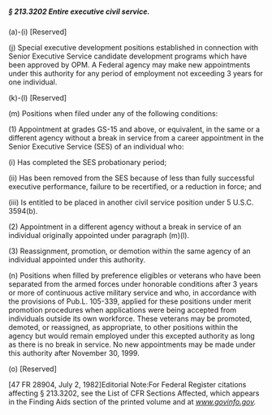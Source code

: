 ##### § 213.3202 Entire executive civil service. #####

(a)-(i) [Reserved]

(j) Special executive development positions established in connection with Senior Executive Service candidate development programs which have been approved by OPM. A Federal agency may make new appointments under this authority for any period of employment not exceeding 3 years for one individual.

(k)-(l) [Reserved]

(m) Positions when filed under any of the following conditions:

(1) Appointment at grades GS-15 and above, or equivalent, in the same or a different agency without a break in service from a career appointment in the Senior Executive Service (SES) of an individual who:

(i) Has completed the SES probationary period;

(ii) Has been removed from the SES because of less than fully successful executive performance, failure to be recertified, or a reduction in force; and

(iii) Is entitled to be placed in another civil service position under 5 U.S.C. 3594(b).

(2) Appointment in a different agency without a break in service of an individual originally appointed under paragraph (m)(l).

(3) Reassignment, promotion, or demotion within the same agency of an individual appointed under this authority.

(n) Positions when filled by preference eligibles or veterans who have been separated from the armed forces under honorable conditions after 3 years or more of continuous active military service and who, in accordance with the provisions of Pub.L. 105-339, applied for these positions under merit promotion procedures when applications were being accepted from individuals outside its own workforce. These veterans may be promoted, demoted, or reassigned, as appropriate, to other positions within the agency but would remain employed under this excepted authority as long as there is no break in service. No new appointments may be made under this authority after November 30, 1999.

(o) [Reserved]

[47 FR 28904, July 2, 1982]Editorial Note:For Federal Register citations affecting § 213.3202, see the List of CFR Sections Affected, which appears in the Finding Aids section of the printed volume and at *www.govinfo.gov.*